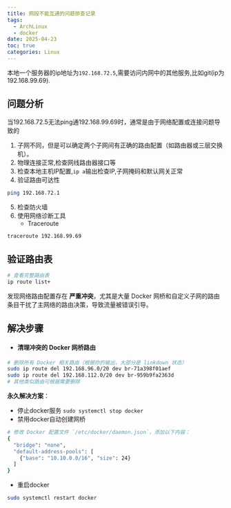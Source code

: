 ```yaml
---
title: 网段不能互通的问题排查记录
tags:
  - ArchLinux
  - docker
date: 2025-04-23
toc: true
categories: Linux
---
```


本地一个服务器的ip地址为`192.168.72.5`,需要访问内网中的其他服务,比如git(ip为192.168.99.69).

<!-- more -->

## 问题分析

当192.168.72.5无法ping通192.168.99.69时，通常是由于网络配置或连接问题导致的

1. 子网不同，但是可以确定两个子网间有正确的路由配置（如路由器或三层交换机）。
2. 物理连接正常,检查网线路由器接口等
3. 检查本地主机IP配置,`ip a`输出检查IP,子网掩码和默认网关正常
4. 验证路由可达性
```bash
ping 192.168.72.1 
```
 
5. 检查防火墙
6. 使用网络诊断工具
	- Traceroute
```bash
traceroute 192.168.99.69
```

## 验证路由表

```bash
# 查看完整路由表
ip route list+
```
发现网络路由配置存在 ​**严重冲突**，尤其是大量 Docker 网桥和自定义子网的路由条目干扰了主网络的路由决策，导致流量被错误引导。
## 解决步骤
- #### **清理冲突的 Docker 网桥路由**​
```bash
# 删除所有 Docker 相关路由（根据你的输出，大部分是 linkdown 状态）
sudo ip route del 192.168.96.0/20 dev br-71a398f01aef
sudo ip route del 192.168.112.0/20 dev br-959b9fa2363d
# 其他类似路由可根据需要删除
```

​**永久解决方案**​：

- 停止docker服务 `sudo systemctl stop docker`
- 禁用docker自动创建网桥
```bash
# 修改 Docker 配置文件 `/etc/docker/daemon.json`，添加以下内容：
{
  "bridge": "none",
  "default-address-pools": [
    {"base": "10.10.0.0/16", "size": 24}
  ]
}
```
- 重启docker
```bash
sudo systemctl restart docker
```